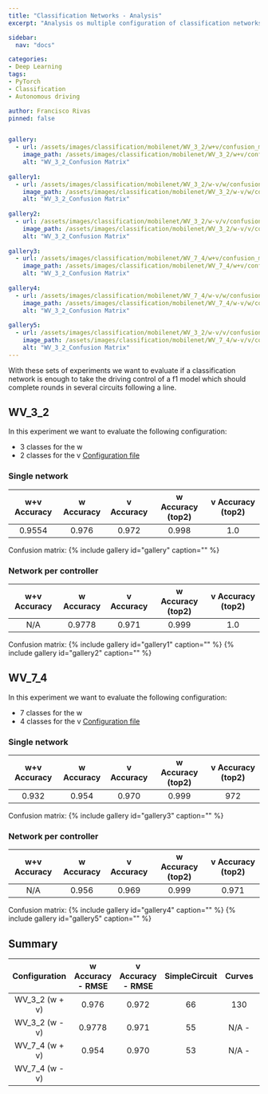 ```yaml
---
title: "Classification Networks - Analysis"
excerpt: "Analysis os multiple configuration of classification networks."

sidebar:
  nav: "docs"

categories:
- Deep Learning
tags:
- PyTorch
- Classification
- Autonomous driving

author: Francisco Rivas
pinned: false


gallery:
  - url: /assets/images/classification/mobilenet/WV_3_2/w+v/confusion_matrix.png
    image_path: /assets/images/classification/mobilenet/WV_3_2/w+v/confusion_matrix.png
    alt: "WV_3_2_Confusion Matrix"
    
gallery1:
  - url: /assets/images/classification/mobilenet/WV_3_2/w-v/w/confusion_matrix.png
    image_path: /assets/images/classification/mobilenet/WV_3_2/w-v/w/confusion_matrix.png
    alt: "WV_3_2_Confusion Matrix"
    
gallery2:
  - url: /assets/images/classification/mobilenet/WV_3_2/w-v/v/confusion_matrix.png
    image_path: /assets/images/classification/mobilenet/WV_3_2/w-v/v/confusion_matrix.png
    alt: "WV_3_2_Confusion Matrix"
    
gallery3:
  - url: /assets/images/classification/mobilenet/WV_7_4/w+v/confusion_matrix.png
    image_path: /assets/images/classification/mobilenet/WV_7_4/w+v/confusion_matrix.png
    alt: "WV_3_2_Confusion Matrix"
    
gallery4:
  - url: /assets/images/classification/mobilenet/WV_7_4/w-v/w/confusion_matrix.png
    image_path: /assets/images/classification/mobilenet/WV_7_4/w-v/w/confusion_matrix.png
    alt: "WV_3_2_Confusion Matrix"
    
gallery5:
  - url: /assets/images/classification/mobilenet/WV_3_2/w-v/v/confusion_matrix.png
    image_path: /assets/images/classification/mobilenet/WV_7_4/w-v/v/confusion_matrix.png
    alt: "WV_3_2_Confusion Matrix"
---
```



With these sets of experiments we want to evaluate if a classification network is enough to take the driving control of a f1 model which should complete rounds in several circuits following a line. 

## WV_3_2
In this experiment we want to evaluate the following configuration:
* 3 classes for the w
* 2 classes for the v
[Configuration file](https://github.com/RoboticsLabURJC/2017-phd-francisco-rivas/blob/master/deep_learning/python/networks/net_config/WV_3_2_CLASSES.yml)


### Single network

| w+v Accuracy | w Accuracy | v Accuracy | w Accuracy (top2) | v Accuracy (top2) |
|:-------:|:--------:|:--------:|:--------:|:--------:|
| 0.9554| 0.976  | 0.972   | 0.998 | 1.0 |

Confusion matrix:
{% include gallery id="gallery" caption="" %}


### Network per controller


| w+v Accuracy | w Accuracy | v Accuracy | w Accuracy (top2) | v Accuracy (top2) |
|:-------:|:--------:|:--------:|:--------:|:--------:|
| N/A | 0.9778  |  0.971  | 0.999 | 1.0 |

Confusion matrix:
{% include gallery id="gallery1" caption="" %}
{% include gallery id="gallery2" caption="" %}




## WV_7_4
In this experiment we want to evaluate the following configuration:
* 7 classes for the w
* 4 classes for the v
[Configuration file](https://github.com/RoboticsLabURJC/2017-phd-francisco-rivas/blob/master/deep_learning/python/networks/net_config/WV_7_4_CLASSES.yml)

### Single network

| w+v Accuracy | w Accuracy | v Accuracy | w Accuracy (top2) | v Accuracy (top2) |
|:-------:|:--------:|:--------:|:--------:|:--------:|
| 0.932| 0.954  | 0.970   | 0.999 | 972 |

Confusion matrix:
{% include gallery id="gallery3" caption="" %}


### Network per controller


| w+v Accuracy | w Accuracy | v Accuracy | w Accuracy (top2) | v Accuracy (top2) |
|:-------:|:--------:|:--------:|:--------:|:--------:|
| N/A | 0.956 | 0.969 | 0.999 | 0.971 |

Confusion matrix:
{% include gallery id="gallery4" caption="" %}
{% include gallery id="gallery5" caption="" %}



## Summary
| Configuration | w Accuracy - RMSE | v Accuracy - RMSE | SimpleCircuit | Curves | Nurburgring | Montmelo |
|:-------:|:--------:|:--------:|:--------:|:--------:|:--------:|:--------:|
| WV_3_2 (w + v) | 0.976  | 0.972 | 66 | 130 | N/A - | N/A - |  
| WV_3_2 (w - v) | 0.9778  |  0.971 | 55 | N/A - | N/A - | N/A - | 
| WV_7_4 (w + v) | 0.954  | 0.970 | 53 | N/A - | N/A - | N/A - | 
| WV_7_4 (w - v) | | | | | | |